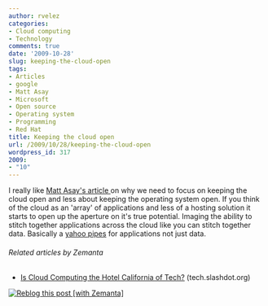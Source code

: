 ```yaml
---
author: rvelez
categories:
- Cloud computing
- Technology
comments: true
date: '2009-10-28'
slug: keeping-the-cloud-open
tags:
- Articles
- google
- Matt Asay
- Microsoft
- Open source
- Operating system
- Programming
- Red Hat
title: Keeping the cloud open
url: /2009/10/28/keeping-the-cloud-open
wordpress_id: 317
2009:
- "10"
---
```



I really like [Matt Asay's article ](http://news.cnet.com/8301-13505_3-10385156-16.html?part=rss&subj=news&tag=2547-1_3-0-5)on why we need to focus on keeping the cloud open and less about keeping the operating system open. If you think of the cloud as an 'array' of applications and less of a hosting solution it starts to open up the aperture on it's true potential. Imaging the ability to stitch together applications across the cloud like you can stitch together data. Basically a [yahoo pipes](http://pipes.yahoo.com/pipes/) for applications not just data.


###### Related articles by Zemanta





	
  * [Is Cloud Computing the Hotel California of Tech?](http://tech.slashdot.org/story/09/10/05/168224/Is-Cloud-Computing-the-Hotel-California-of-Tech?from=rss) (tech.slashdot.org)




[![Reblog this post [with Zemanta]](http://img.zemanta.com/reblog_e.png?x-id=7c3ee78f-9d97-4ddf-a8cf-ed5014de7610)](http://reblog.zemanta.com/zemified/7c3ee78f-9d97-4ddf-a8cf-ed5014de7610/)
